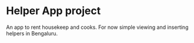 # Helper App project
An app to rent housekeep and cooks. For now simple viewing and inserting helpers in Bengaluru. 